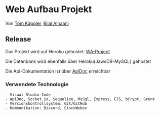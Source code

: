 # Web Aufbau Projekt

Von [Tom Käppler](https://github.com/TKSpectro), [Bilal Alnaani](https://github.com/bilal0710)

## Release
Das Projekt wird auf Heroku gehostet: [WA-Project](https://wa-project.herokuapp.com)

Die Datenbank wird ebenfalls über Heroku(JawsDB-MySQL) gehostet

Die Api-Dokumentation ist über [ApiDoc](https://wa-project.herokuapp.com/apidoc/) erreichbar

### Verwendete Technologie
    - Visual Studio Code
    - ApiDoc, Socket.io, Sequelize, MySql, Express, EJS, bCrypt, Grunt
    - Versionskontrollsystem: Git/GitHub
    - Kommunikation: Discord, CiscoWebex